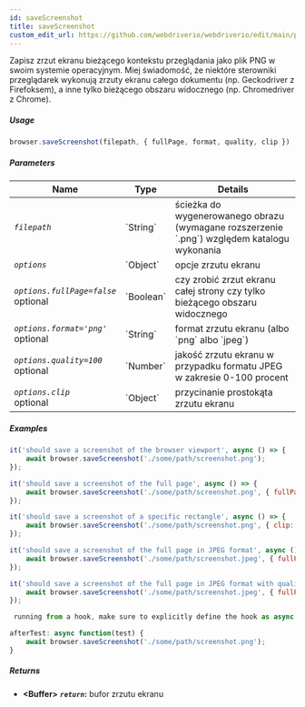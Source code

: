 ```yaml
---
id: saveScreenshot
title: saveScreenshot
custom_edit_url: https://github.com/webdriverio/webdriverio/edit/main/packages/webdriverio/src/commands/browser/saveScreenshot.ts
---
```


Zapisz zrzut ekranu bieżącego kontekstu przeglądania jako plik PNG w swoim systemie operacyjnym. Miej świadomość, że
niektóre sterowniki przeglądarek wykonują zrzuty ekranu całego dokumentu (np. Geckodriver z Firefoksem),
a inne tylko bieżącego obszaru widocznego (np. Chromedriver z Chrome).

##### Usage

```js
browser.saveScreenshot(filepath, { fullPage, format, quality, clip })
```

##### Parameters

<table>
  <thead>
    <tr>
      <th>Name</th><th>Type</th><th>Details</th>
    </tr>
  </thead>
  <tbody>
    <tr>
      <td><code><var>filepath</var></code></td>
      <td>`String`</td>
      <td>ścieżka do wygenerowanego obrazu (wymagane rozszerzenie `.png`) względem katalogu wykonania</td>
    </tr>
    <tr>
      <td><code><var>options</var></code></td>
      <td>`Object`</td>
      <td>opcje zrzutu ekranu</td>
    </tr>
    <tr>
      <td><code><var>options.fullPage=false</var></code><br /><span className="label labelWarning">optional</span></td>
      <td>`Boolean`</td>
      <td>czy zrobić zrzut ekranu całej strony czy tylko bieżącego obszaru widocznego</td>
    </tr>
    <tr>
      <td><code><var>options.format='png'</var></code><br /><span className="label labelWarning">optional</span></td>
      <td>`String`</td>
      <td>format zrzutu ekranu (albo `png` albo `jpeg`)</td>
    </tr>
    <tr>
      <td><code><var>options.quality=100</var></code><br /><span className="label labelWarning">optional</span></td>
      <td>`Number`</td>
      <td>jakość zrzutu ekranu w przypadku formatu JPEG w zakresie 0-100 procent</td>
    </tr>
    <tr>
      <td><code><var>options.clip</var></code><br /><span className="label labelWarning">optional</span></td>
      <td>`Object`</td>
      <td>przycinanie prostokąta zrzutu ekranu</td>
    </tr>
  </tbody>
</table>

##### Examples

```js title="saveScreenshot.js"
it('should save a screenshot of the browser viewport', async () => {
    await browser.saveScreenshot('./some/path/screenshot.png');
});

it('should save a screenshot of the full page', async () => {
    await browser.saveScreenshot('./some/path/screenshot.png', { fullPage: true });
});

it('should save a screenshot of a specific rectangle', async () => {
    await browser.saveScreenshot('./some/path/screenshot.png', { clip: { x: 0, y: 0, width: 100, height: 100 } });
});

it('should save a screenshot of the full page in JPEG format', async () => {
    await browser.saveScreenshot('./some/path/screenshot.jpeg', { fullPage: true, format: 'jpeg' });
});

it('should save a screenshot of the full page in JPEG format with quality 50', async () => {
    await browser.saveScreenshot('./some/path/screenshot.jpeg', { fullPage: true, format: 'jpeg', quality: 50 });
});

 running from a hook, make sure to explicitly define the hook as async:

```

```js title="wdio.conf.js"
afterTest: async function(test) {
    await browser.saveScreenshot('./some/path/screenshot.png');
}
```

##### Returns

- **&lt;Buffer&gt;**
            **<code><var>return</var></code>:**                             bufor zrzutu ekranu